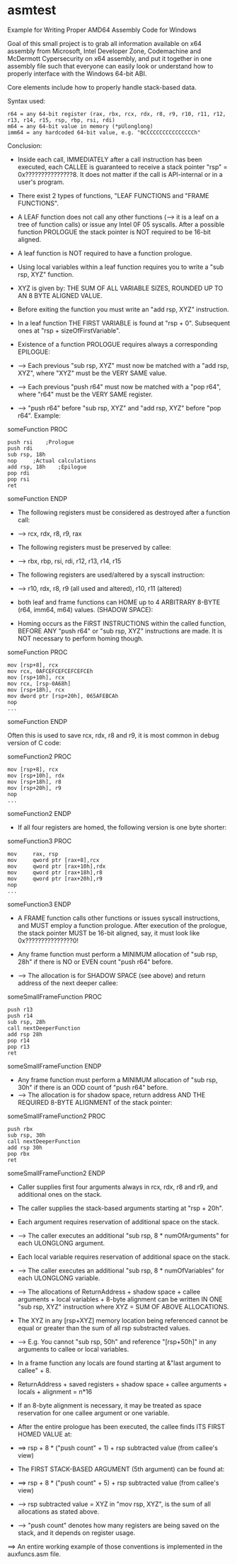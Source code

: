 # asmtest
Example for Writing Proper AMD64 Assembly Code for Windows

Goal of this small project is to grab all information available on x64 assembly from Microsoft, Intel Developer Zone,
Codemachine and McDermott Cypersecurity on x64 assembly, and put it together in one assembly file such that everyone can easily look or understand how to properly interface with the Windows 64-bit ABI.

Core elements include how to properly handle stack-based data.

Syntax used:

    r64 = any 64-bit register (rax, rbx, rcx, rdx, r8, r9, r10, r11, r12, r13, r14, r15, rsp, rbp, rsi, rdi)
    m64 = any 64-bit value in memory (*pUlonglong)
    imm64 = any hardcoded 64-bit value, e.g. "0CCCCCCCCCCCCCCCCh"


Conclusion:

- Inside each call, IMMEDIATELY after a call instruction has been executed, each CALLEE is guaranteed to receive a stack pointer "rsp" = 0x???????????????8. It does not matter if the call is API-internal or in a user's program.

- There exist 2 types of functions, "LEAF FUNCTIONS and "FRAME FUNCTIONS".

- A LEAF function does not call any other functions (--> it is a leaf on a tree of function calls) or issue any Intel 0F 05 syscalls. After a possible function PROLOGUE the stack pointer is NOT required to be 16-bit aligned.

- A leaf function is NOT required to have a function prologue.

- Using local variables within a leaf function requires you to write a "sub rsp, XYZ" function.
- XYZ is given by: THE SUM OF ALL VARIABLE SIZES, ROUNDED UP TO AN 8 BYTE ALIGNED VALUE.
- Before exiting the function you must write an "add rsp, XYZ" instruction.

- In a leaf function THE FIRST VARIABLE is found at "rsp + 0". Subsequent ones at "rsp + sizeOfFirstVariable".

- Existence of a function PROLOGUE requires always a corresponding EPILOGUE:
- --> Each previous "sub rsp, XYZ" must now be matched with a "add rsp, XYZ", where "XYZ" must be the VERY SAME value.
- --> Each previous "push r64" must now be matched with a "pop r64", where "r64" must be the VERY SAME register.
- --> "push r64" before "sub rsp, XYZ" and "add rsp, XYZ" before "pop r64".
Example:

someFunction PROC

    push rsi    ;Prologue
    push rdi
    sub rsp, 18h
    nop     ;Actual calculations
    add rsp, 18h    ;Epilogue
    pop rdi
    pop rsi
    ret

someFunction ENDP

- The following registers must be considered as destroyed after a function call:
- --> rcx, rdx, r8, r9, rax
- The following registers must be preserved by callee:
- --> rbx, rbp, rsi, rdi, r12, r13, r14, r15
- The following registers are used/altered by a syscall instruction:
- --> r10, rdx, r8, r9 (all used and altered), r10, r11 (altered)

- both leaf and frame functions can HOME up to 4 ARBITRARY 8-BYTE (r64, imm64, m64) values. (SHADOW SPACE):
- Homing occurs as the FIRST INSTRUCTIONS within the called function, BEFORE ANY "push r64" or "sub rsp, XYZ" instructions are made. It is NOT necessary to perform homing though.

someFunction PROC

    mov [rsp+8], rcx
    mov rcx, 0AFCEFCEFCEFCEFCEh
    mov [rsp+10h], rcx
    mov rcx, [rsp-0A68h]
    mov [rsp+18h], rcx
    mov dword ptr [rsp+20h], 065AFEBCAh
    nop
    ...

someFunction ENDP

Often this is used to save rcx, rdx, r8 and r9, it is most common in debug version of C code:


someFunction2 PROC

    mov [rsp+8], rcx
    mov [rsp+10h], rdx
    mov [rsp+18h], r8
    mov [rsp+20h], r9
    nop
    ...

someFunction2 ENDP

- If all four registers are homed, the following version is one byte shorter:

someFunction3 PROC

    mov     rax, rsp
    mov     qword ptr [rax+8],rcx
    mov     qword ptr [rax+10h],rdx
    mov     qword ptr [rax+18h],r8
    mov     qword ptr [rax+20h],r9
    nop
    ...

someFunction3 ENDP


- A FRAME function calls other functions or issues syscall instructions, and MUST employ a function prologue. After execution of the prologue, the stack pointer MUST be 16-bit aligned, say, it must look like 0x???????????????0!

- Any frame function must perform a MINIMUM allocation of "sub rsp, 28h" if there is NO or EVEN count "push r64" before. 
- --> The allocation is for SHADOW SPACE (see above) and return address of the next deeper callee:


someSmallFrameFunction PROC

    push r13
    push r14
    sub rsp, 28h
    call nextDeeperFunction
    add rsp 28h
    pop r14
    pop r13
    ret
    
someSmallFrameFunction ENDP


- Any frame function must perform a MINIMUM allocation of "sub rsp, 30h" if there is an ODD count of "push r64" before.
- --> The allocation is for shadow space, return address AND THE REQUIRED 8-BYTE ALIGNMENT of the stack pointer:


someSmallFrameFunction2 PROC

    push rbx
    sub rsp, 30h
    call nextDeeperFunction
    add rsp 30h
    pop rbx
    ret
    
someSmallFrameFunction2 ENDP

- Caller supplies first four arguments always in rcx, rdx, r8 and r9, and additional ones on the stack.

- The caller supplies the stack-based arguments starting at "rsp + 20h".

- Each argument requires reservation of additional space on the stack.
- --> The caller executes an additional "sub rsp, 8 * numOfArguments" for each ULONGLONG argument.

- Each local variable requires reservation of additional space on the stack.
- --> The caller executes an additional "sub rsp, 8 * numOfVariables" for each ULONGLONG variable.

- --> The allocations of ReturnAddress + shadow space + callee arguments + local variables + 8-byte alignment can be written IN ONE "sub rsp, XYZ" instruction where XYZ = SUM OF ABOVE ALLOCATIONS.

- The XYZ in any [rsp+XYZ] memory location being referenced cannot be equal or greater than the sum of all rsp substracted values.
- --> E.g. You cannot "sub rsp, 50h" and reference "[rsp+50h]" in any arguments to callee or local variables.

- In a frame function any locals are found starting at &"last argument to callee" + 8.

- ReturnAddress + saved registers + shadow space + callee arguments + locals + alignment = n*16
 
- If an 8-byte alignment is necessary, it may be treated as space reservation for one callee argument or one variable.

- After the entire prologue has been executed, the callee finds ITS FIRST HOMED VALUE at:
- ==> rsp + 8 * ("push count" + 1) + rsp subtracted value (from callee's view)

- The FIRST STACK-BASED ARGUMENT (5th argument) can be found at:
- ==> rsp + 8 * ("push count" + 5) + rsp subtracted value (from callee's view)

- --> rsp subtracted value = XYZ in "mov rsp, XYZ", is the sum of all allocations as stated above.
- --> "push count" denotes how many registers are being saved on the stack, and it depends on register usage.


==> An entire working example of those conventions is implemented in the auxfuncs.asm file.
